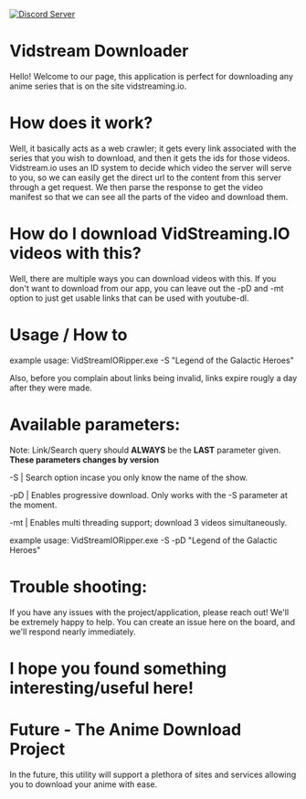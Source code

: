 [![Discord Server](https://img.shields.io/discord/737835739529740308.svg?label=discord)](https://discord.gg/Jzxfy2U) 

# Vidstream Downloader
Hello! Welcome to our page, this application is perfect for downloading any anime series that is on the site vidstreaming.io.

# How does it work?
Well, it basically acts as a web crawler; it gets every link associated with the series that you wish to download, and then it gets the ids for those videos. Vidstream.io uses an ID system to decide which video the server will serve to you, so we can easily get the direct url to the content from this server through a get request. We then parse the response to get the video manifest so that we can see all the parts of the video and download them.

# How do I download VidStreaming.IO videos with this?
Well, there are multiple ways you can download videos with this. If you don't want to download from our app, you can leave out the -pD and -mt option to just get usable links that can be used with youtube-dl.

# Usage / How to
example usage: VidStreamIORipper.exe -S "Legend of the Galactic Heroes"

Also, before you complain about links being invalid, links expire rougly a day after they were made.

# Available parameters:

Note: Link/Search query should **ALWAYS** be the **LAST** parameter given. **These parameters changes by version**

-S | Search option incase you only know the name of the show.

-pD | Enables progressive download. Only works with the -S parameter at the moment.

-mt | Enables multi threading support; download 3 videos simultaneously. 

example usage: VidStreamIORipper.exe -S -pD "Legend of the Galactic Heroes"

# Trouble shooting:

If you have any issues with the project/application, please reach out! We'll be extremely happy to help. You can create an issue here on the board, and we'll respond nearly immediately.

# I hope you found something interesting/useful here!

# Future - The Anime Download Project

In the future, this utility will support a plethora of sites and services allowing you to download your anime with ease.
